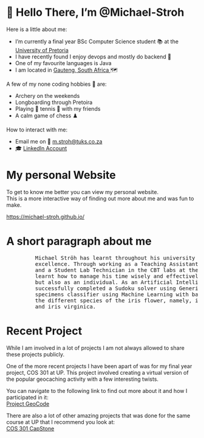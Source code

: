 # 👋 Hello There, I’m @Michael-Stroh

Here is a little about me:
- I’m currently a final year BSc Computer Science student :books: at the <a href="https://www.up.ac.za/"> University of Pretoria </a>
- I have recently found I enjoy devops and mostly do backend :ghost:
- One of my favourite languages is Java
- I am located in <a href="https://en.wikipedia.org/wiki/Gauteng"> Gauteng, South Africa </a> :world_map:

A few of my none coding hobbies :bowling: are:
- Archery on the weekends
- Longboarding through Pretoira
- Playing :tennis: tennis :tennis: with my friends
- A calm game of chess :chess_pawn:

How to interact with me:
- Email me on :email: m.stroh@tuks.co.za
- :mortar_board: <a href="https://www.linkedin.com/in/stroh-michael"> LinkedIn Account </a>

# My personal Website
To get to know me better you can view my personal website. <br>
This is a more interactive way of finding out more about me and was fun to make.

https://michael-stroh.github.io/


# A short paragraph about me
<pre>
         Michael Ströh has learnt throughout his university career that perseverance leads to
         excellence. Through working as a Teaching Assistant for COS 212 (Data Structures)
         and a Student Lab Technician in the CBT labs at the University Of Pretoria he has
         learnt how to manage his time wisely and effectively communicate not only as a team
         but also as an individual. As an Artificial Intelligence project Michael Ströh 
         successfully completed a Sudoku solver using Generic Algorithms and a flower 
         specimens classifier using Machine Learning with back propagation to identify 
         the different species of the iris flower, namely, iris setosa, iris versicolour 
         and iris virginica.
</pre>

# Recent Project

While I am involved in a lot of projects I am not always allowed to share these projects publicly.

One of the more recent projects I have been apart of was for my final year project, COS 301 at UP.
This project involved creating a virtual version of the popular geocaching activity with a few interesting twists.

You can navigate to the following link to find out more about it and how I participated in it: <br>
<a href="https://github.com/COS301-SE-2021/GeoCode"> Project GeoCode </a>

There are also a lot of other amazing projects that was done for the same course at UP that I recommend you look at: <br>
<a href="https://github.com/COS301-SE-2021/"> COS 301 CapStone </a>

<!---
Michael-Stroh/Michael-Stroh is a ✨ special ✨ repository because its `README.md` (this file) appears on your GitHub profile.
You can click the Preview link to take a look at your changes.
--->
